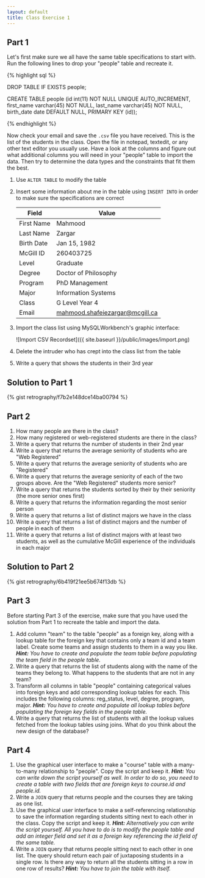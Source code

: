 ```yaml
---
layout: default
title: Class Exercise 1
---
```


## Part 1

Let's first make sure we all have the same table specifications to start with. Run the following lines to drop your "people" table and recreate it.

{% highlight sql %}

DROP TABLE IF EXISTS people;

CREATE TABLE people (id int(11) NOT NULL UNIQUE AUTO_INCREMENT,
first_name varchar(45) NOT NULL,
last_name varchar(45) NOT NULL,
birth_date date DEFAULT NULL,
PRIMARY KEY (id));

{% endhighlight %}

Now check your email and save the `.csv` file you have received. This is the list of the students in the class. Open the file in notepad, textedit, or any other text editor you usually use. Have a look at the columns and figure out what additional columns you will need in your "people" table to import the data. Then try to determine the data types and the constraints that fit them the best.

1. Use `ALTER TABLE` to modify the table

2. Insert some information about me in the table using `INSERT INTO` in order to make sure the specifications are correct

    Field | Value
    --- | ---
    First Name | Mahmood
    Last Name | Zargar
    Birth Date | Jan 15, 1982
    McGill ID | 260403725
    Level| Graduate
    Degree | Doctor of Philosophy
    Program | PhD Management
    Major | Information Systems
    Class | G Level Year 4
    Email | mahmood.shafeiezargar@mcgill.ca

3. Import the class list using MySQLWorkbench's graphic interface:

    ![Import CSV Recordset]({{ site.baseurl }}/public/images/import.png)

4. Delete the intruder who has crept into the class list from the table

5. Write a query that shows the students in their 3rd year

## Solution to Part 1

{% gist retrography/f7b2e148dce14ba00794 %}

## Part 2

1. How many people are there in the class?
2. How many registered or web-registered students are there in the class?
3. Write a query that returns the number of students in their 2nd year
4. Write a query that returns the average seniority of students who are "Web Registered"
5. Write a query that returns the average seniority of students who are "Registered"
6. Write a query that returns the average seniority of each of the two groups above. Are the "Web Registered" students more senior?
7. Write a query that returns the students sorted by their by their seniority (the more senior ones first)
8. Write a query that returns the information regarding the most senior person
9. Write a query that returns a list of distinct majors we have in the class
10. Write a query that returns a list of distinct majors and the number of people in each of them
11. Write a query that returns a list of distinct majors with at least two students, as well as the cumulative McGill experience of the individuals in each major

## Solution to Part 2
{% gist retrography/6b419f21ee5b674f13db %}

## Part 3

Before starting Part 3 of the exercise, make sure that you have used the solution from Part 1 to recreate the table and import the data.

1. Add column "team" to the table "people" as a foreign key, along with a lookup table for the foreign key that contains only a team id and a team label. Create some teams and assign students to them in a way you like. ___Hint:___ _You have to create and populate the team table before populating the team field in the people table._
2. Write a query that returns the list of students along with the name of the teams they belong to. What happens to the students that are not in any team?
3. Transform all columns in table "people" containing categorical values into foreign keys and add corresponding lookup tables for each. This includes the following columns: reg_status, level, degree, program, major. ___Hint:___ _You have to create and populate all lookup tables before populating the foreign key fields in the people table._
4. Write a query that returns the list of students with all the lookup values fetched from the lookup tables using joins. What do you think about the new design of the database?

## Part 4

1. Use the graphical user interface to make a "course" table with a many-to-many relationship to "people". Copy the script and keep it. ___Hint:___ _You can write down the script yourself as well. In order to do so, you need to create a table with two fields that are foreign keys to course.id and people.id._
2. Write a `JOIN` query that returns people and the courses they are taking as one list.
3. Use the graphical user interface to make a self-referencing relationship to save the information regarding students sitting next to each other in the class. Copy the script and keep it. ___Hint:___ _Alternatively you can write the script yourself. All you have to do is to modify the people table and add an integer field and set it as a foreign key referencing the id field of the same table._
4. Write a `JOIN` query that returns people sitting next to each other in one list. The query should return each pair of juxtaposing students in a single row. Is there any way to return all the students sitting in a row in one row of results? ___Hint:___ _You have to join the table with itself._
